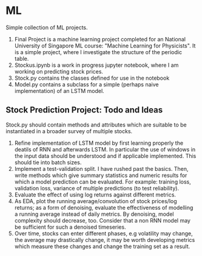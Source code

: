 # ML
Simple collection of ML projects. 

1. Final Project is a machine learning project completed for an National University of Singapore ML course: "Machine Learning for Physicists". It is a simple project, where I investigate the structure of the periodic table.
2. Stockus.ipynb is a work in progress jupyter notebook, where I am working on predicting stock prices.
3. Stock.py contains the classes defined for use in the notebook
4. Model.py contains a subclass for a simple (perhaps naive implementation) of an LSTM model.

## Stock Prediction Project: Todo and Ideas

Stock.py should contain methods and attributes which are suitable to be instantiated in a broader survey of multiple stocks.

1. Refine implementation of LSTM model by first learning properly the deatils of RNN and afterwards LSTM. In particular the use of windows in the input data should be understood and if applicable implemented. This should tie into batch sizes. 
2. Implement a test-validation split. I have rushed past the basics. Then, write methods which give summary statistics and numeric results for which a model prediction can be evaluated. For example: training loss, validation loss, variance of multiple predictions (to test reliability). 
3. Evaluate the effect of using log returns against different metrics.
4. As EDA, plot the running average/convolution of stock prices/log returns; as a form of denoising, evaluate the effectiveness of modelling a running average instead of daily metrics. By denoising, model complexity should decrease, too. Consider that a non RNN model may be sufficient for such a denoised timeseries.
5. Over time, stocks can enter different phases, e.g volatility may change, the average may drastically change, it may be worth developing metrics which measure these changes and change the training set as a result.
